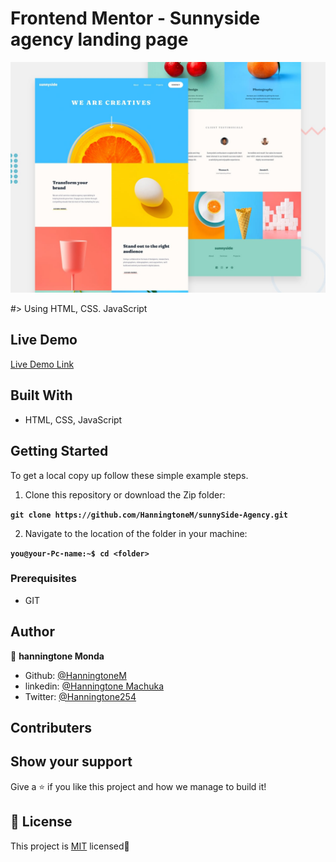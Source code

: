 # Frontend Mentor - Sunnyside agency landing page

![Design preview for the Sunnyside agency landing page coding challenge](./design/desktop-preview.jpg)

#> Using HTML, CSS. JavaScript

## Live Demo

[Live Demo Link](https://hanningtonem.github.io/sunnySide-Agency/)


## Built With

- HTML, CSS, JavaScript

## Getting Started

To get a local copy up follow these simple example steps.

1. Clone this repository or download the Zip folder:

**``git clone https://github.com/HanningtoneM/sunnySide-Agency.git``**

2. Navigate to the location of the folder in your machine:

**``you@your-Pc-name:~$ cd <folder>``**

### Prerequisites

- GIT

## Author

👤 **hanningtone Monda**

- Github: [@HanningtoneM](https://github.com/HanningtoneM)
- linkedin: [@Hanningtone Machuka](https://www.linkedin.com/in/hanningtone-machuka-58501722a)
- Twitter: [@Hanningtone254](https://twitter.com/Hanningtone254?t=YVXXz9EZzOhR5vPi3DlHDQ&s=09)


## Contributers

## Show your support

Give a ⭐️ if you like this project and how we manage to build it!

## 📝 License

This project is [MIT](./MIT.md) licensed🚀
